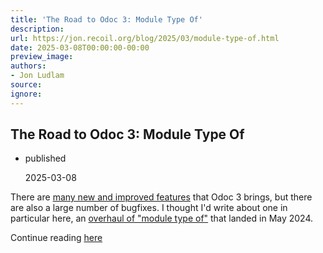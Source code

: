 ```yaml
---
title: 'The Road to Odoc 3: Module Type Of'
description:
url: https://jon.recoil.org/blog/2025/03/module-type-of.html
date: 2025-03-08T00:00:00-00:00
preview_image:
authors:
- Jon Ludlam
source:
ignore:
---
```


<section><h1><a href="https://jon.recoil.org/atom.xml#the-road-to-odoc-3:-module-type-of" class="anchor"></a>The Road to Odoc 3: Module Type Of</h1><ul class="at-tags"><li class="published"><span class="at-tag">published</span> <p>2025-03-08</p></li></ul><p>There are <a href="https://discuss.ocaml.org/t/ann-odoc-3-beta-release/16043">many new and improved features</a> that Odoc 3 brings, but there are also a large number of bugfixes. I thought I'd write about one in particular here, an <a href="https://github.com/ocaml/odoc/pull/1081">overhaul of "module type of"</a> that landed in May 2024.</p></section><p>Continue reading <a href="https://jon.recoil.org/blog/2025/03/module-type-of.html">here</a></p>
